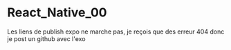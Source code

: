 # React_Native_00

Les liens de publish expo ne marche pas, je reçois que des erreur 404 donc je post un github avec l'exo
